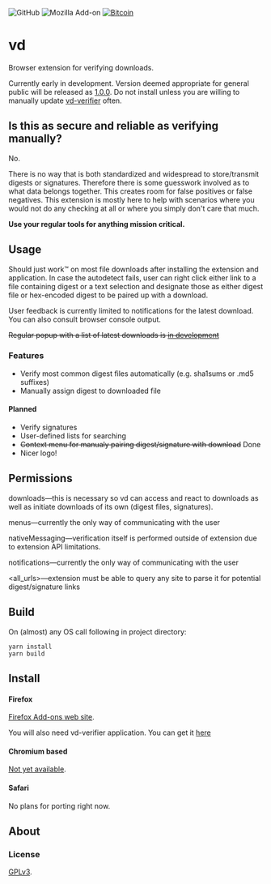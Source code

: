 ![GitHub](https://img.shields.io/github/license/mmatous/vd.svg?style=plastic)
![Mozilla Add-on](https://img.shields.io/amo/v/vdownloads.svg?style=plastic)
[![Bitcoin](https://img.shields.io/badge/donate-crypto-blue.svg?style=plastic)](https://github.com/mmatous/vd/wiki/Donate)

# vd

Browser extension for verifying downloads.

Currently early in development. Version deemed appropriate for general public will be released as [1.0.0](https://github.com/mmatous/vd/milestone/1). Do not install unless you are willing to manually update [vd-verifier](https://github.com/mmatous/vd-verifier/releases) often.

## Is this as secure and reliable as verifying manually?

No.

There is no way that is both standardized and widespread to store/transmit digests or
signatures. Therefore there is some guesswork involved as to what data belongs together.
This creates room for false positives or false negatives.
This extension is mostly here to help with scenarios where you would not do any checking at all
or where you simply don't care that much.

__Use your regular tools for anything mission critical.__

## Usage

Should just work™ on most file downloads after installing the extension and application.
In case the autodetect fails, user can right click either link to a file containing digest or
a text selection and designate those as either digest file or hex-encoded digest to be paired up
with a download.

User feedback is currently limited to notifications for the latest download. You can also consult browser console output.

~~Regular popup with a list of latest downloads is [in development](https://github.com/mmatous/vd/issues/1)~~

### Features

- Verify most common digest files automatically (e.g. sha1sums or .md5 suffixes)
- Manually assign digest to downloaded file

#### Planned
- Verify signatures
- User-defined lists for searching
- ~~Context menu for manualy pairing digest/signature with download~~  Done
- Nicer logo!

## Permissions

downloads—this is necessary so vd can access and react to downloads as well as initiate downloads of its own (digest files, signatures).

menus—currently the only way of communicating with the user

nativeMessaging—verification itself is performed outside of extension due to extension API limitations.

notifications—currently the only way of communicating with the user

<all_urls>—extension must be able to query any site to parse it for potential digest/signature links

## Build

On (almost) any OS call following in project directory:
```
yarn install
yarn build
```

## Install

#### Firefox

[Firefox Add-ons web site](https://addons.mozilla.org/en-US/firefox/addon/vdownloads/).

You will also need vd-verifier application. You can get it [here](https://github.com/mmatous/vd-verifier/releases)

#### Chromium based

[Not yet available](https://github.com/mmatous/vd/issues/3).

#### Safari

No plans for porting right now.

## About

### License

[GPLv3](LICENSE).
